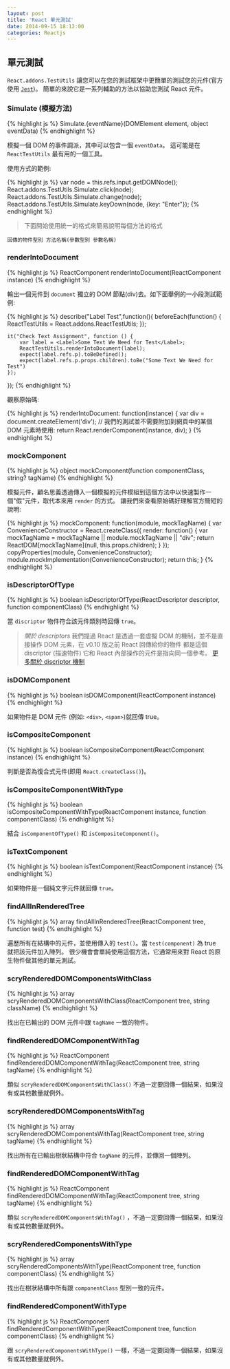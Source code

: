 ```yaml
---
layout: post
title: 'React 單元測試'
date: 2014-09-15 18:12:00
categories: Reactjs
---
```


## 單元測試
`React.addons.TestUtils` 讓您可以在您的測試框架中更簡單的測試您的元件(官方使用 [`Jest`](http://facebook.github.io/jest/))。
簡單的來說它是一系列輔助的方法以協助您測試 React 元件。

### Simulate (模擬方法)

{% highlight js %}
Simulate.{eventName}(DOMElement element, object eventData)
{% endhighlight %}

模擬一個 DOM 的事件調派，其中可以包含一個 `eventData`。
這可能是在 `ReactTestUtils` 最有用的一個工具。

使用方式的範例:

{% highlight js %}
var node = this.refs.input.getDOMNode();
React.addons.TestUtils.Simulate.click(node);
React.addons.TestUtils.Simulate.change(node);
React.addons.TestUtils.Simulate.keyDown(node, {key: "Enter"});
{% endhighlight %}

> 下面開始使用統一的格式來簡易說明每個方法的格式

~~~~~
回傳的物件型別 方法名稱(參數型別 參數名稱)
~~~~~

### renderIntoDocument

{% highlight js %}
ReactComponent renderIntoDocument(ReactComponent instance)
{% endhighlight %}

輸出一個元件到 `document` 獨立的 DOM 節點(div)去。如下面舉例的一小段測試範例:

{% highlight js %}
describe("Label Test",function(){
    beforeEach(function() {
        ReactTestUtils = React.addons.ReactTestUtils;
    });

    it("Check Text Assignment", function () {
        var label = <Label>Some Text We Need for Test</Label>;
        ReactTestUtils.renderIntoDocument(label);
        expect(label.refs.p).toBeDefined();
        expect(label.refs.p.props.children).toBe("Some Text We Need for Test")
    });
});
{% endhighlight %}

觀察原始碼: 

{% highlight js %}
renderIntoDocument: function(instance) {
  var div = document.createElement('div');
  // 我們的測試並不需要附加到網頁中的某個 DOM 元素時使用:
  return React.renderComponent(instance, div);
}
{% endhighlight %}

### mockComponent

{% highlight js %}
object mockComponent(function componentClass, string? tagName)
{% endhighlight %}

模擬元件，顧名思義透過傳入一個模擬的元件模組到這個方法中以快速製作一個"假"元件，取代本來用 `render` 的方式。
讓我們來查看原始碼好理解官方簡短的說明:

{% highlight js %}
mockComponent: function(module, mockTagName) {
  var ConvenienceConstructor = React.createClass({
    render: function() {
      var mockTagName = mockTagName || module.mockTagName || "div";
      return ReactDOM[mockTagName](null, this.props.children);
    }
  });
  copyProperties(module, ConvenienceConstructor);
  module.mockImplementation(ConvenienceConstructor);
  return this;
}
{% endhighlight %}


### isDescriptorOfType

{% highlight js %}
boolean isDescriptorOfType(ReactDescriptor descriptor, function componentClass)
{% endhighlight %}

當 `discriptor` 物件符合該元件類別時回傳 `true`。
> *關於 descriptors*
> 我們提過 React 是透過一套虛擬 DOM 的機制，並不是直接操作 DOM 元素，在 v0.10 版之前 React 回傳給你的物件
> 都是這個 discriptor (描速物件) 它和 React 內部操作的元件是指向同一個參考。
  [更多關於 discriptor 機制](https://gist.github.com/sebmarkbage/d7bce729f38730399d28)


### isDOMComponent

{% highlight js %}
boolean isDOMComponent(ReactComponent instance)
{% endhighlight %}

如果物件是 DOM 元件 (例如: `<div>`, `<span>`)就回傳 true。

### isCompositeComponent

{% highlight js %}
boolean isCompositeComponent(ReactComponent instance)
{% endhighlight %}

判斷是否為復合式元件(即用 `React.createClass()`)。

### isCompositeComponentWithType

{% highlight js %}
boolean isCompositeComponentWithType(ReactComponent instance, function componentClass)
{% endhighlight %}

結合 `isComponentOfType()` 和 `isCompositeComponent()`。

### isTextComponent

{% highlight js %}
boolean isTextComponent(ReactComponent instance)
{% endhighlight %}

如果物件是一個純文字元件就回傳 `true`。

### findAllInRenderedTree

{% highlight js %}
array findAllInRenderedTree(ReactComponent tree, function test)
{% endhighlight %}

遍歷所有在結構中的元件，並使用傳入的 `test()`。當 `test(component)` 為 true 就把該元件加入陣列。
很少機會會單純使用這個方法，它通常用來對 React 的原生物件做其他的單元測試。

### scryRenderedDOMComponentsWithClass

{% highlight js %}
array scryRenderedDOMComponentsWithClass(ReactComponent tree, string className)
{% endhighlight %}

找出在已輸出的 DOM 元件中跟 `tagName` 一致的物件。

### findRenderedDOMComponentWithTag

{% highlight js %}
ReactComponent findRenderedDOMComponentWithTag(ReactComponent tree, string tagName)
{% endhighlight %}

類似 `scryRenderedDOMComponentsWithClass()` 不過一定要回傳一個結果，如果沒有或其他數量就例外。

### scryRenderedDOMComponentsWithTag

{% highlight js %}
array scryRenderedDOMComponentsWithTag(ReactComponent tree, string tagName)
{% endhighlight %}

找出所有在已輸出樹狀結構中符合 `tagName` 的元件，並傳回一個陣列。

### findRenderedDOMComponentWithTag

{% highlight js %}
ReactComponent findRenderedDOMComponentWithTag(ReactComponent tree, string tagName)
{% endhighlight %}

類似 `scryRenderedDOMComponentsWithTag()` ，不過一定要回傳一個結果，如果沒有或其他數量就例外。

### scryRenderedComponentsWithType

{% highlight js %}
array scryRenderedComponentsWithType(ReactComponent tree, function componentClass)
{% endhighlight %}

找出在樹狀結構中所有跟 `componentClass` 型別一致的元件。

### findRenderedComponentWithType

{% highlight js %}
ReactComponent findRenderedComponentWithType(ReactComponent tree, function componentClass)
{% endhighlight %}

跟 `scryRenderedComponentsWithType()` 一樣，不過一定要回傳一個結果，如果沒有或其他數量就例外。
